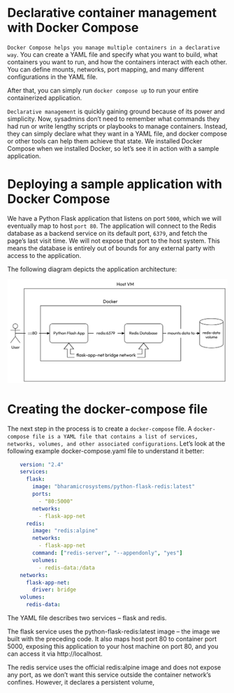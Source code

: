 # Declarative container management with Docker Compose

`Docker Compose helps you manage multiple containers in a declarative way`. You can create a YAML file and specify what you want to build, what containers you want to run, and how the containers interact with each other. You can define mounts, networks, port mapping, and many different configurations in the YAML file.

After that, you can simply run `docker compose up` to run your entire containerized application.

`Declarative management` is quickly gaining ground because of its power and simplicity. Now, sysadmins don’t need to remember what commands they had run or write lengthy scripts or playbooks to manage containers. Instead, they can simply declare what they want in a YAML file, and docker compose or other tools can help them achieve that state. We installed Docker Compose when we installed Docker, so let’s see it in action with a sample application.

# Deploying a sample application with Docker Compose

We have a Python Flask application that listens on port `5000`, which we will eventually map to host `port 80`. The application will connect to the Redis database as a backend service on its default port, `6379`, and fetch the page’s last visit time. We will not expose that port to the host system. This means the database is entirely out of bounds for any external party with access to the application.

The following diagram depicts the application architecture:

![alt text](image.png)

# Creating the docker-compose file
The next step in the process is to create a `docker-compose` file. A `docker-compose file is a YAML file that contains a list of services, networks, volumes, and other associated configurations`. Let’s look at the following example docker-compose.yaml file to understand it better:

```yaml
    version: "2.4"
    services:
      flask:
        image: "bharamicrosystems/python-flask-redis:latest"
        ports:
          - "80:5000"
        networks:
          - flask-app-net
      redis:
        image: "redis:alpine"
        networks:
          - flask-app-net
        command: ["redis-server", "--appendonly", "yes"]
        volumes:
          - redis-data:/data
    networks:
      flask-app-net:
        driver: bridge
    volumes:
      redis-data:
```

The YAML file describes two services – flask and redis.

The flask service uses the python-flask-redis:latest image – the image we built with the preceding code. It also maps host port 80 to container port 5000, exposing this application to your host machine on port 80, and you can access it via http://localhost.

The redis service uses the official redis:alpine image and does not expose any port, as we don’t want this service outside the container network’s confines. However, it declares a persistent volume,